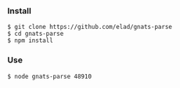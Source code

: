 ### Install
```
$ git clone https://github.com/elad/gnats-parse
$ cd gnats-parse
$ npm install
```

### Use
```
$ node gnats-parse 48910
```
